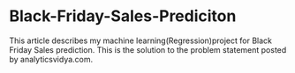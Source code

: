 # Black-Friday-Sales-Prediciton
This article describes my machine learning(Regression)project for Black Friday Sales prediction. This is the solution to the problem statement posted by analyticsvidya.com.
